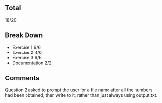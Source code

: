 ## Total ##
18/20

## Break Down ##
* Exercise 1 6/6
* Exercise 2 4/6
* Exercise 3 6/6
* Documentation 2/2

## Comments ##
Question 2 asked to prompt the user for a file name after all the numbers had been obtained, then write to it, rather than just always using output.txt.